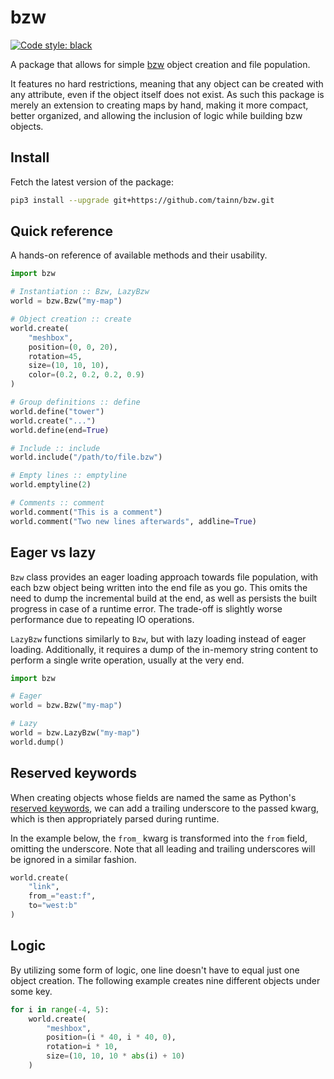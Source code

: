 # bzw

[![Code style: black](https://img.shields.io/badge/style-black-000000.svg)](https://github.com/psf/black)

A package that allows for simple [bzw](https://wiki.bzflag.org/BZW) object creation and file population.

It features no hard restrictions, meaning that any object can be created with any attribute, even if the object itself
does not exist. As such this package is merely an extension to creating maps by hand, making it more compact, better
organized, and allowing the inclusion of logic while building bzw objects.

## Install

Fetch the latest version of the package:

```sh
pip3 install --upgrade git+https://github.com/tainn/bzw.git
```

## Quick reference

A hands-on reference of available methods and their usability.

```py
import bzw

# Instantiation :: Bzw, LazyBzw
world = bzw.Bzw("my-map")

# Object creation :: create
world.create(
    "meshbox",
    position=(0, 0, 20),
    rotation=45,
    size=(10, 10, 10),
    color=(0.2, 0.2, 0.2, 0.9)
)

# Group definitions :: define
world.define("tower")
world.create("...")
world.define(end=True)

# Include :: include
world.include("/path/to/file.bzw")

# Empty lines :: emptyline
world.emptyline(2)

# Comments :: comment
world.comment("This is a comment")
world.comment("Two new lines afterwards", addline=True)

```

## Eager vs lazy

`Bzw` class provides an eager loading approach towards file population, with each bzw object being written into the end
file as you go. This omits the need to dump the incremental build at the end, as well as persists the built progress in
case of a runtime error. The trade-off is slightly worse performance due to repeating IO operations.

`LazyBzw` functions similarly to `Bzw`, but with lazy loading instead of eager loading. Additionally, it requires a
dump of the in-memory string content to perform a single write operation, usually at the very end.

```py
import bzw

# Eager
world = bzw.Bzw("my-map")

# Lazy
world = bzw.LazyBzw("my-map")
world.dump()
```

## Reserved keywords

When creating objects whose fields are named the same as
Python's [reserved keywords](https://docs.python.org/3/reference/lexical_analysis.html#keywords), we can add a trailing
underscore to the passed kwarg, which is then appropriately parsed during runtime.

In the example below, the `from_` kwarg is transformed into the `from` field, omitting the underscore. Note that all
leading and trailing underscores will be ignored in a similar fashion.

```py
world.create(
    "link",
    from_="east:f",
    to="west:b"
)
```

## Logic

By utilizing some form of logic, one line doesn't have to equal just one object creation. The following example creates
nine different objects under some key.

```py
for i in range(-4, 5):
    world.create(
        "meshbox",
        position=(i * 40, i * 40, 0),
        rotation=i * 10,
        size=(10, 10, 10 * abs(i) + 10)
    )
```
